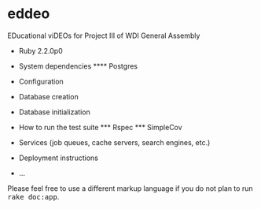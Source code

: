 # eddeo
EDucational viDEOs for Project III of WDI General Assembly

* Ruby 2.2.0p0

* System dependencies
**** Postgres

* Configuration

* Database creation

* Database initialization

* How to run the test suite
*** Rspec
*** SimpleCov

* Services (job queues, cache servers, search engines, etc.)

* Deployment instructions

* ...


Please feel free to use a different markup language if you do not plan to run
<tt>rake doc:app</tt>.

